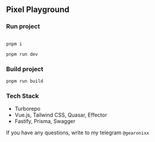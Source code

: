 ## Pixel Playground

### Run project

```shell

pnpm i 

pnpm run dev

```

### Build project

```shell
pnpm run build
```

### Tech Stack

- Turborepo
- Vue.js, Tailwind CSS, Quasar, Effector
- Fastify, Prisma, Swagger

If you have any questions, write to my telegram `@gearonixx`